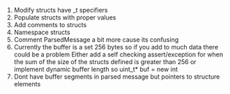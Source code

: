 1) Modify structs have _t specifiers 
2) Populate structs with proper values
3) Add comments to structs
4) Namespace structs
5) Comment ParsedMessage a bit more cause its confusing
6) Currently the buffer is a set 256 bytes so if you add to much data there could be a problem
    Either add a self checking assert/exception for when the sum of the size of the structs defined is greater than 256 or implement dynamic buffer length so uint_t* buf = new int
7) Dont have buffer segments in parsed message but pointers to structure elements